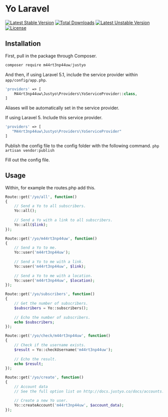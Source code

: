 # Yo Laravel

[![Latest Stable Version](https://poser.pugx.org/m44rt3np44uw/justyo/v/stable)](https://packagist.org/packages/m44rt3np44uw/justyo) [![Total Downloads](https://poser.pugx.org/m44rt3np44uw/justyo/downloads)](https://packagist.org/packages/m44rt3np44uw/justyo) [![Latest Unstable Version](https://poser.pugx.org/m44rt3np44uw/justyo/v/unstable)](https://packagist.org/packages/m44rt3np44uw/justyo) [![License](https://poser.pugx.org/m44rt3np44uw/justyo/license)](https://packagist.org/packages/m44rt3np44uw/justyo)

## Installation

First, pull in the package through Composer.

```js
composer require m44rt3np44uw/justyo
```

And then, if using Laravel 5.1, include the service provider within `app/config/app.php`.

```php
'providers' => [
    M44rt3np44uw\Justyo\Providers\YoServiceProvider::class,
]
```

Aliases will be automatically set in the service provider.

If using Laravel 5. Include this service provider.

```php
'providers' => [
   "M44rt3np44uw\Justyo\Providers\YoServiceProvider"
]
```

Publish the config file to the config folder with the following command.
`php artisan vendor:publish`

Fill out the config file.

## Usage

Within, for example the routes.php add this.

```php
Route::get('/yo/all', function()
{
    // Send a Yo to all subscribers.
    Yo::all();
    
    // Send a Yo with a link to all subscribers.
    Yo::all($link);
});

Route::get('/yo/m44rt3np44uw', function()
{
    // Send a Yo to me.
    Yo::user('m44rt3np44uw');
    
    // Send a Yo to me with a link.
    Yo::user('m44rt3np44uw', $link);
    
    // Send a Yo to me with a location.
    Yo::user('m44rt3np44uw', $location);
});

Route::get('/yo/subscribers', function()
{
    // Get the number of subscribers.
    $subscribers = Yo::subscribers();
    
    // Echo the number of subscribers.
    echo $subscribers;
});

Route::get('/yo/check/m44rt3np44uw', function()
{
    // Check if the username exists.
    $result = Yo::checkUsername('m44rt3np44uw');
    
    // Echo the result.
    echo $result;
});

Route::get('/yo/create', function()
{
    // Account data
    // See the full option list on http://docs.justyo.co/docs/accounts.

    // Create a new Yo user.
    Yo::createAccount('m44rt3np44uw', $account_data);
});
```